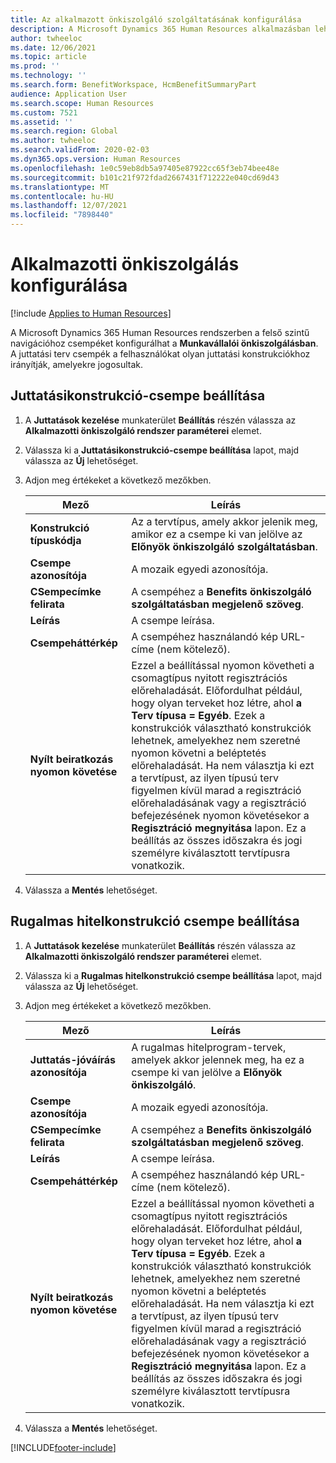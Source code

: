 ```yaml
---
title: Az alkalmazott önkiszolgáló szolgáltatásának konfigurálása
description: A Microsoft Dynamics 365 Human Resources alkalmazásban lehetősége van csempéket konfigurálni az Alkalmazotti önkiszolgáló rendszer felső szintű navigációjához.
author: twheeloc
ms.date: 12/06/2021
ms.topic: article
ms.prod: ''
ms.technology: ''
ms.search.form: BenefitWorkspace, HcmBenefitSummaryPart
audience: Application User
ms.search.scope: Human Resources
ms.custom: 7521
ms.assetid: ''
ms.search.region: Global
ms.author: twheeloc
ms.search.validFrom: 2020-02-03
ms.dyn365.ops.version: Human Resources
ms.openlocfilehash: 1e0c59eb8db5a97405e87922cc65f3eb74bee48e
ms.sourcegitcommit: b101c21f972fdad2667431f712222e040cd69d43
ms.translationtype: MT
ms.contentlocale: hu-HU
ms.lasthandoff: 12/07/2021
ms.locfileid: "7898440"
---
```

# <a name="configure-employee-self-service"></a>Alkalmazotti önkiszolgálás konfigurálása

[!include [Applies to Human Resources](../includes/applies-to-hr.md)]

A Microsoft Dynamics 365 Human Resources rendszerben a felső szintű navigációhoz csempéket konfigurálhat a **Munkavállalói önkiszolgálásban**. A juttatási terv csempék a felhasználókat olyan juttatási konstrukciókhoz irányítják, amelyekre jogosultak.

## <a name="set-up-a-benefit-plans-tile"></a>Juttatásikonstrukció-csempe beállítása

1. A **Juttatások kezelése** munkaterület **Beállítás** részén válassza az **Alkalmazotti önkiszolgáló rendszer paraméterei** elemet.

2. Válassza ki a **Juttatásikonstrukció-csempe beállítása** lapot, majd válassza az **Új** lehetőséget.

3. Adjon meg értékeket a következő mezőkben.

   | Mező | Leírás |
   | --- | --- |
   | **Konstrukció típuskódja** | Az a tervtípus, amely akkor jelenik meg, amikor ez a csempe ki van jelölve az **Előnyök önkiszolgáló szolgáltatásban**. |
   | **Csempe azonosítója** | A mozaik egyedi azonosítója. |
   | **CSempecímke felirata** | A csempéhez a **Benefits önkiszolgáló szolgáltatásban megjelenő szöveg**. |
   | **Leírás** | A csempe leírása. |
   | **Csempeháttérkép** | A csempéhez használandó kép URL-címe (nem kötelező). |
   | **Nyílt beiratkozás nyomon követése** | Ezzel a beállítással nyomon követheti a csomagtípus nyitott regisztrációs előrehaladását. Előfordulhat például, hogy olyan terveket hoz létre, ahol **a Terv típusa = Egyéb**. Ezek a konstrukciók választható konstrukciók lehetnek, amelyekhez nem szeretné nyomon követni a beléptetés előrehaladását. Ha nem választja ki ezt a tervtípust, az ilyen típusú terv figyelmen kívül marad a regisztráció előrehaladásának vagy a regisztráció befejezésének nyomon követésekor a **Regisztráció megnyitása** lapon. Ez a beállítás az összes időszakra és jogi személyre kiválasztott tervtípusra vonatkozik. |

4. Válassza a **Mentés** lehetőséget.

## <a name="set-up-a-flex-credit-plan-tile"></a>Rugalmas hitelkonstrukció csempe beállítása

1. A **Juttatások kezelése** munkaterület **Beállítás** részén válassza az **Alkalmazotti önkiszolgáló rendszer paraméterei** elemet.

2. Válassza ki a **Rugalmas hitelkonstrukció csempe beállítása** lapot, majd válassza az **Új** lehetőséget.

3. Adjon meg értékeket a következő mezőkben.

   | Mező | Leírás |
   | --- | --- |
   | **Juttatás-jóváírás azonosítója** | A rugalmas hitelprogram-tervek, amelyek akkor jelennek meg, ha ez a csempe ki van jelölve a **Előnyök önkiszolgáló**. |
   | **Csempe azonosítója** | A mozaik egyedi azonosítója. |
   | **CSempecímke felirata** | A csempéhez a **Benefits önkiszolgáló szolgáltatásban megjelenő szöveg**. |
   | **Leírás** | A csempe leírása. |
   | **Csempeháttérkép** | A csempéhez használandó kép URL-címe (nem kötelező). |
   | **Nyílt beiratkozás nyomon követése** | Ezzel a beállítással nyomon követheti a csomagtípus nyitott regisztrációs előrehaladását. Előfordulhat például, hogy olyan terveket hoz létre, ahol **a Terv típusa = Egyéb**. Ezek a konstrukciók választható konstrukciók lehetnek, amelyekhez nem szeretné nyomon követni a beléptetés előrehaladását. Ha nem választja ki ezt a tervtípust, az ilyen típusú terv figyelmen kívül marad a regisztráció előrehaladásának vagy a regisztráció befejezésének nyomon követésekor a **Regisztráció megnyitása** lapon. Ez a beállítás az összes időszakra és jogi személyre kiválasztott tervtípusra vonatkozik. |

4. Válassza a **Mentés** lehetőséget.


[!INCLUDE[footer-include](../includes/footer-banner.md)]
